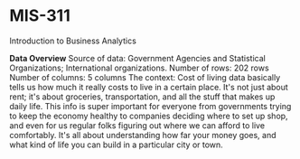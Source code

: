 # MIS-311
Introduction to Business Analytics

**Data Overview**
Source of data: Government Agencies and Statistical Organizations; International organizations.
Number of rows: 202 rows
Number of columns: 5 columns
The context: Cost of living data basically tells us how much it really costs to live in a certain place. It's not just about rent; it's about groceries, transportation, and all the stuff that makes up daily life. This info is super important for everyone from governments trying to keep the economy healthy to companies deciding where to set up shop, and even for us regular folks figuring out where we can afford to live comfortably. It's all about understanding how far your money goes, and what kind of life you can build in a particular city or town.


